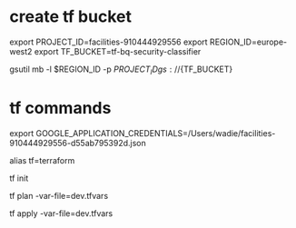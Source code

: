 # create tf bucket

export PROJECT_ID=facilities-910444929556
export REGION_ID=europe-west2
export TF_BUCKET=tf-bq-security-classifier

gsutil mb -l $REGION_ID -p $PROJECT_ID gs://${TF_BUCKET} 

# tf commands

export GOOGLE_APPLICATION_CREDENTIALS=/Users/wadie/facilities-910444929556-d55ab795392d.json

alias tf=terraform

tf init

tf plan -var-file=dev.tfvars

tf apply -var-file=dev.tfvars
